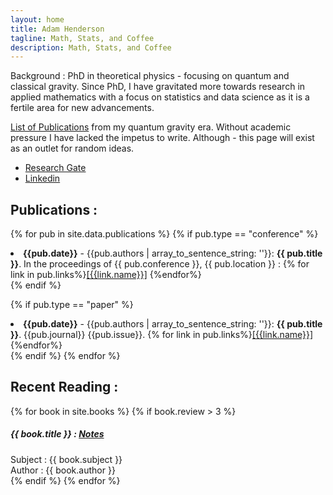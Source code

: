 ```yaml
---
layout: home
title: Adam Henderson
tagline: Math, Stats, and Coffee
description: Math, Stats, and Coffee
---
```


Background : PhD in theoretical physics - focusing on quantum and classical gravity. Since PhD, I have gravitated more towards research in applied mathematics with a focus on statistics and data science as it is a fertile area for new advancements. 

[List of Publications](http://inspirehep.net/author/profile/A.Henderson.1) from my quantum gravity era. Without academic pressure I have lacked the impetus to write. Although - this page will exist as an outlet for random ideas.

* [Research Gate](https://www.researchgate.net/profile/Adam_Henderson12)
* [Linkedin](https://www.linkedin.com/in/adam-henderson-b4887b29)

Publications :
-------------

{% for pub in site.data.publications %}
  {% if pub.type == "conference" %}
<li class="publication"><b>{{pub.date}}</b> - {{pub.authors | array_to_sentence_string: ''}}: <b>{{ pub.title }}</b>. In the proceedings of {{ pub.conference }}, {{ pub.location }} : {% for link in pub.links%}<a href="{{ link.link }}">[{{link.name}}]</a> {%endfor%}</li>
  {% endif %}

{% if pub.type == "paper" %}
<li class="publication"><b>{{pub.date}}</b> - {{pub.authors | array_to_sentence_string: ''}}: <b>{{ pub.title }}</b>. {{pub.journal}} {{pub.issue}}. {% for link in pub.links%}<a href="{{ link.link }}">[{{link.name}}]</a> {%endfor%}</li>
  {% endif %}
{% endfor %}

Recent Reading :
---------------
{% for book in site.books %}
  {% if book.review > 3 %}
  <h5>{{ book.title }} : <a href="{{ book.url }}">Notes</a></h5>
  <p>Subject : {{ book.subject }}<br>
  Author : {{ book.author }}<br>
  {% endif %}
{% endfor %}

